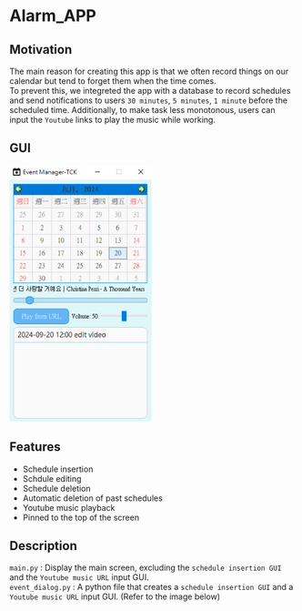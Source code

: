 # Alarm_APP

## Motivation
The main reason for creating this app is that we often record things on our calendar but tend to forget them when the time comes.   
To prevent this, we integreted the app with a database to record schedules and send notifications to users `30 minutes`, `5 minutes`, `1 minute` before the scheduled time. Additionally, to make task less monotonous, users can input the `Youtube` links to play the music while working.

## GUI
<img src = './gui.png' width = 250, height = 450></img>

## Features
+ Schedule insertion
+ Schdule editing
+ Schedule deletion
+ Automatic deletion of past schedules
+ Youtube music playback
+ Pinned to the top of the screen

## Description
```main.py``` : Display the main screen, excluding the `schedule insertion GUI` and the `Youtube music URL` input GUI.   
```event_dialog.py``` : A python file that creates a `schedule insertion GUI` and a `Youtube music URL` input GUI. (Refer to the image below)
